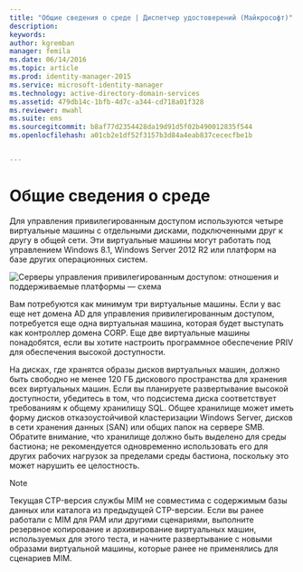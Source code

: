 ```yaml
---
title: "Общие сведения о среде | Диспетчер удостоверений (Майкрософт)"
description: 
keywords: 
author: kgremban
manager: femila
ms.date: 06/14/2016
ms.topic: article
ms.prod: identity-manager-2015
ms.service: microsoft-identity-manager
ms.technology: active-directory-domain-services
ms.assetid: 479db14c-1bfb-4d7c-a344-cd718a01f328
ms.reviewer: mwahl
ms.suite: ems
ms.sourcegitcommit: b8af77d2354428da19d91d5f02b490012835f544
ms.openlocfilehash: a01cb2e1df52f3157b3d84a4eab837cececfbe1b


---
```


# Общие сведения о среде

Для управления привилегированным доступом используются четыре виртуальные машины с отдельными дисками, подключенными друг к другу в общей сети. Эти виртуальные машины могут работать под управлением Windows 8.1, Windows Server 2012 R2 или платформ на базе других операционных систем.

![Серверы управления привилегированным доступом: отношения и поддерживаемые платформы — схема](media/pam-test-lab-architecture.png)

Вам потребуются как минимум три виртуальные машины.  Если у вас еще нет домена AD для управления привилегированным доступом, потребуется еще одна виртуальная машина, которая будет выступать как контроллер домена CORP.  Еще две виртуальные машины понадобятся, если вы хотите настроить программное обеспечение PRIV для обеспечения высокой доступности.

На дисках, где хранятся образы дисков виртуальных машин, должно быть свободно не менее 120 ГБ дискового пространства для хранения всех виртуальных машин.  Если вы планируете развертывание высокой доступности, убедитесь в том, что подсистема диска соответствует требованиям к общему хранилищу SQL.  Общее хранилище может иметь форму дисков отказоустойчивой кластеризации Windows Server, дисков в сети хранения данных (SAN) или общих папок на сервере SMB. Обратите внимание, что хранилище должно быть выделено для среды бастиона; не рекомендуется одновременно использовать его для других рабочих нагрузок за пределами среды бастиона, поскольку это может нарушить ее целостность.

> [!NOTE]
> Текущая CTP-версия службы MIM не совместима с содержимым базы данных или каталога из предыдущей CTP-версии. Если вы ранее работали с MIM для PAM или другими сценариями, выполните резервное копирование и архивирование виртуальных машин, используемых для этого теста, и начните развертывание с новыми образами виртуальной машины, которые ранее не применялись для сценариев MIM.



<!--HONumber=Jun16_HO3-->


